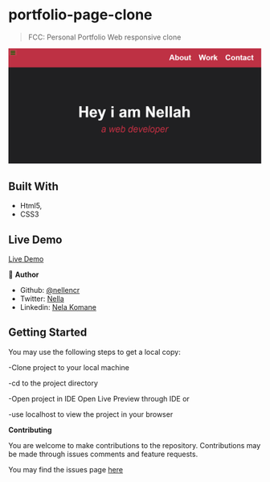 # portfolio-page-clone


> FCC: Personal Portfolio Web responsive clone

![screenshot](images/screen.png)


## Built With

- Html5,
- CSS3

## Live Demo
 [Live Demo](https://raw.githack.com/nellencr/portfolio-page-clone/master/index.html)


👤 **Author**


- Github: [@nellencr](https://github.com/nellencr)
- Twitter: [Nella](https://twitter.com/Nella75794271)
- Linkedin: [Nela Komane](https://www.linkedin.com/in/nela-komane-8866b9192/)


## Getting Started

You may use the following steps to get a local copy:

-Clone project to your local machine 

-cd to the project directory 

-Open project in IDE Open Live Preview through IDE or

-use localhost to view the project in your browser

**Contributing**

You are welcome to make contributions to the repository. Contributions may be made through issues comments and feature requests.

You may find the issues page [here](https://github.com/nellencr/portfolio-page-clone/issues)
